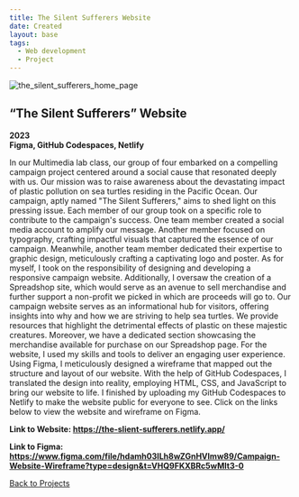 ```yaml
---
title: The Silent Sufferers Website
date: Created
layout: base
tags:
  - Web development
  - Project
---
```


<div class="project_images_2">
    <img src="/images/the_silent_sufferers_home_page.png" alt="the_silent_sufferers_home_page">
 </div>

 <div class="project_text">
    <h2>“The Silent Sufferers” Website</h2>
    <p>
        <strong>2023<br>Figma, GitHub Codespaces, Netlify</strong>
    </p>
</div>

<div class="project_bio">
    <p>
        In our Multimedia lab class, our group of four embarked on a compelling campaign project centered around a social cause that resonated deeply with us. Our mission was to raise awareness about the devastating impact of plastic pollution on sea turtles residing in the Pacific Ocean. Our campaign, aptly named "The Silent Sufferers," aims to shed light on this pressing issue. Each member of our group took on a specific role to contribute to the campaign's success. One team member created a social media account to amplify our message. Another member focused on typography, crafting impactful visuals that captured the essence of our campaign. Meanwhile, another team member dedicated their expertise to graphic design, meticulously crafting a captivating logo and poster. As for myself, I took on the responsibility of designing and developing a responsive campaign website. Additionally, I oversaw the creation of a Spreadshop site, which would serve as an avenue to sell merchandise and further support a non-profit we picked in which are proceeds will go to. Our campaign website serves as an informational hub for visitors, offering insights into why and how we are striving to help sea turtles. We provide resources that highlight the detrimental effects of plastic on these majestic creatures. Moreover, we have a dedicated section showcasing the merchandise available for purchase on our Spreadshop page. For the website, I used my skills and tools to deliver an engaging user experience. Using Figma, I meticulously designed a wireframe that mapped out the structure and layout of our website. With the help of GitHub Codespaces, I translated the design into reality, employing HTML, CSS, and JavaScript to bring our website to life. I finished by uploading my GitHub Codespaces to Netlify to make the website public for everyone to see. Click on the links below to view the website and wireframe on Figma.
    </p>
</div>

 <div class="project_text">
    <p>
        <strong>Link to Website: <a href="https://the-slient-sufferers.netlify.app/" target="_blank" rel="noopener noreferrer">https://the-slient-sufferers.netlify.app/</a></strong>
    </p>
    <p>
        <strong>Link to Figma: <a href="https://www.figma.com/file/hdamh03ILh8wZGnHVlmw89/Campaign-Website-Wireframe?type=design&t=VHQ9FKXBRc5wMlt3-0" target="_blank" rel="noopener noreferrer">https://www.figma.com/file/hdamh03ILh8wZGnHVlmw89/Campaign-Website-Wireframe?type=design&t=VHQ9FKXBRc5wMlt3-0</a></strong>
    </p>
</div>

<div class="back_function">
    <a href="/web_development_projects">Back to Projects</a>
</div>